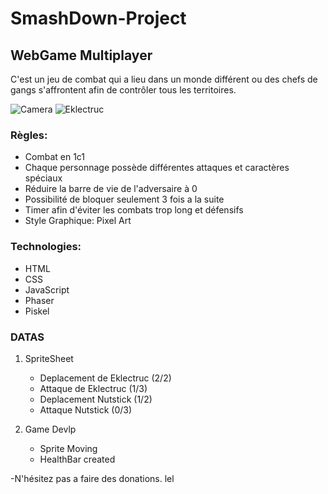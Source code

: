 # SmashDown-Project
## WebGame Multiplayer

C'est un jeu de combat qui a lieu dans un monde différent ou des chefs de gangs s'affrontent afin de contrôler tous les territoires.

![Camera](https://image.noelshack.com/fichiers/2017/19/1494498783-20170511-122512.jpg) 
![Eklectruc](https://image.noelshack.com/fichiers/2017/19/1494498462-eklectruc-base-gif.gif)

### Règles:
* Combat en 1c1
* Chaque personnage possède différentes attaques et caractères spéciaux
* Réduire la barre de vie de l'adversaire à 0
* Possibilité de bloquer seulement 3 fois a la suite
* Timer afin d'éviter les combats trop long et défensifs
* Style Graphique: Pixel Art

### Technologies:
* HTML
* CSS
* JavaScript
* Phaser
* Piskel

### DATAS
1. SpriteSheet
   * Deplacement de Eklectruc (2/2)
   * Attaque de Eklectruc (1/3)
   * Deplacement Nutstick (1/2)
   * Attaque Nutstick (0/3)
    
2. Game Devlp
   * Sprite Moving
   * HealthBar created
  

-N'hésitez pas a faire des donations. lel
